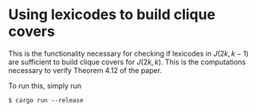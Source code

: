 # Using lexicodes to build clique covers

This is the functionality necessary for checking if lexicodes in $J(2k, k-1)$ are sufficient to build clique covers for $J(2k, k)$. This is the computations necessary to verify Theorem 4.12 of the paper.

To run this, simply run
```
$ cargo run --release
```